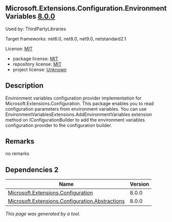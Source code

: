 Microsoft.Extensions.Configuration.EnvironmentVariables [8.0.0](https://www.nuget.org/packages/Microsoft.Extensions.Configuration.EnvironmentVariables/8.0.0)
--------------------

Used by: ThirdPartyLibraries

Target frameworks: net6.0, net8.0, net9.0, netstandard2.1

License: [MIT](../../../../licenses/mit) 

- package license: [MIT](https://licenses.nuget.org/MIT) 
- repository license: [MIT](https://github.com/dotnet/runtime) 
- project license: [Unknown](https://dot.net/) 

Description
-----------
Environment variables configuration provider implementation for Microsoft.Extensions.Configuration. This package enables you to read configuration parameters from environment variables. You can use EnvironmentVariablesExtensions.AddEnvironmentVariables extension method on IConfigurationBuilder to add the environment variables configuration provider to the configuration builder.

Remarks
-----------
no remarks


Dependencies 2
-----------

|Name|Version|
|----------|:----|
|[Microsoft.Extensions.Configuration](../../../../packages/nuget.org/microsoft.extensions.configuration/8.0.0)|8.0.0|
|[Microsoft.Extensions.Configuration.Abstractions](../../../../packages/nuget.org/microsoft.extensions.configuration.abstractions/8.0.0)|8.0.0|

*This page was generated by a tool.*